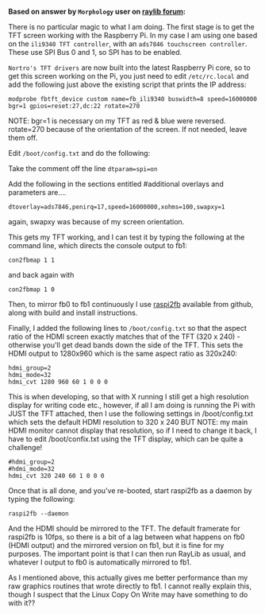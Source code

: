 **Based on answer by `Morphology` user on [raylib forum](http://forum.raylib.com/index.php?p=/discussion/87/can-i-direct-the-output-to-framebuffer-1#latest):**

There is no particular magic to what I am doing. The first stage is to get the TFT screen working with the Raspberry Pi. In my case I am using one based on the `ili9340 TFT controller`, with an `ads7846 touchscreen controller`. These use SPI Bus 0 and 1, so SPI has to be enabled.

`Nortro's TFT drivers` are now built into the latest Raspberry Pi core, so to get this screen working on the Pi, you just need to edit `/etc/rc.local` and add the following just above the existing script that prints the IP address:
```
modprobe fbtft_device custom name=fb_ili9340 buswidth=8 speed=16000000 bgr=1 gpios=reset:27,dc:22 rotate=270
```
NOTE: bgr=1 is necessary on my TFT as red & blue were reversed. rotate=270 because of the orientation of the screen. If not needed, leave them off.

Edit `/boot/config.txt` and do the following:

Take the comment off the line `dtparam=spi=on`

Add the following in the sections entitled #additional overlays and parameters are....
```
dtoverlay=ads7846,penirq=17,speed=16000000,xohms=100,swapxy=1
```
again, swapxy was because of my screen orientation.

This gets my TFT working, and I can test it by typing the following at the command line, which directs the console output to fb1:
```
con2fbmap 1 1
```
and back again with 
```
con2fbmap 1 0
```
Then, to mirror fb0 to fb1 continuously I use [raspi2fb](https://github.com/AndrewFromMelbourne/raspi2fb) available from github, along with build and install instructions.

Finally, I added the following lines to `/boot/config.txt` so that the aspect ratio of the HDMI screen exactly matches that of the TFT (320 x 240) - otherwise you'll get dead bands down the side of the TFT. This sets the HDMI output to 1280x960 which is the same aspect ratio as 320x240:
```
hdmi_group=2
hdmi_mode=32
hdmi_cvt 1280 960 60 1 0 0 0
```
This is when developing, so that with X running I still get a high resolution display for writing code etc., however, if all I am doing is running the Pi with JUST the TFT attached, then I use the following settings in /boot/config.txt which sets the default HDMI resolution to 320 x 240 BUT NOTE: my main HDMI monitor cannot display that resolution, so if I need to change it back, I have to edit /boot/confix.txt using the TFT display, which can be quite a challenge!
```
#hdmi_group=2
#hdmi_mode=32
hdmi_cvt 320 240 60 1 0 0 0
```
Once that is all done, and you've re-booted, start raspi2fb as a daemon by typing the following:
``` 
raspi2fb --daemon
```
And the HDMI should be mirrored to the TFT. The default framerate for raspi2fb is 10fps, so there is a bit of a lag between what happens on fb0 (HDMI output) and the mirrored version on fb1, but it is fine for my purposes. The important point is that I can then run RayLib as usual, and whatever I output to fb0 is automatically mirrored to fb1.

As I mentioned above, this actually gives me better performance than my raw graphics routines that wrote directly to fb1. I cannot really explain this, though I suspect that the Linux Copy On Write may have something to do with it??
